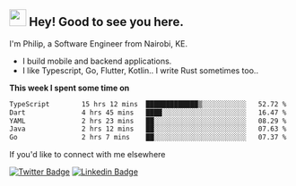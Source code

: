 <h2><img src="https://slackmojis.com/emojis/3643-cool-doge/download" width="30"/> Hey! Good to see you here.</h2>

<p>I'm Philip, a Software Engineer from Nairobi, KE. 

- I build mobile and backend applications.
- I like Typescript, Go, Flutter, Kotlin.. I write Rust sometimes too..</p>

**This week I spent some time on**
<!--START_SECTION:waka-->

```txt
TypeScript        15 hrs 12 mins  █████████████▒░░░░░░░░░░░   52.72 %
Dart              4 hrs 45 mins   ████░░░░░░░░░░░░░░░░░░░░░   16.47 %
YAML              2 hrs 23 mins   ██░░░░░░░░░░░░░░░░░░░░░░░   08.29 %
Java              2 hrs 12 mins   ██░░░░░░░░░░░░░░░░░░░░░░░   07.63 %
Go                2 hrs 7 mins    ██░░░░░░░░░░░░░░░░░░░░░░░   07.37 %
```

<!--END_SECTION:waka-->

If you'd like to connect with me elsewhere

[![Twitter Badge](https://img.shields.io/badge/-Twitter-1ca0f1?style=flat-square&labelColor=1ca0f1&logo=twitter&logoColor=white&link=https://twitter.com/_diogorodrigues)](https://twitter.com/kimathiphil)  [![Linkedin Badge](https://img.shields.io/badge/-LinkedIn-blue?style=flat-square&logo=Linkedin&logoColor=white&link=https://www.linkedin.com/in/philip-kimathi-2604a9114/)](https://www.linkedin.com/in/philip-kimathi-2604a9114/)
